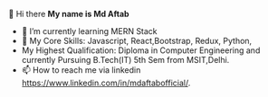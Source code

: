 👋 Hi there
**My name is Md Aftab**
- 🌱 I’m currently learning MERN Stack
- 👀 My Core Skills: Javascript, React,Bootstrap, Redux, Python, 
-    My Highest Qualification: Diploma in Computer Engineering and currently Pursuing B.Tech(IT) 5th Sem from MSIT,Delhi.
- 📫 How to reach me via linkedin https://www.linkedin.com/in/mdaftabofficial/.


